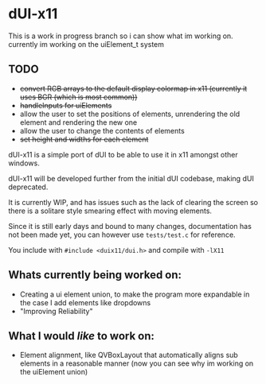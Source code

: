 # dUI-x11

This is a work in progress branch so i can show what im working on. currently im working on the uiElement_t system

## TODO
* ~~convert RGB arrays to the default display colormap in x11 (currently it uses BGR (which is most common))~~
* ~~handleInputs for uiElements~~
* allow the user to set the positions of elements, unrendering the old element and rendering the new one
* allow the user to change the contents of elements
* ~~set height and widths for each element~~

dUI-x11 is a simple port of dUI to be able to use it in x11 amongst other windows.

dUI-x11 will be developed further from the initial dUI codebase, making dUI deprecated.

It is currently WIP, and has issues such as the lack of clearing the screen so there is a solitare style smearing effect with moving elements.

Since it is still early days and bound to many changes, documentation has not been made yet, you can however use ```tests/test.c``` for reference.

You include with ```#include <duix11/dui.h>```
and compile with ```-lX11```

## Whats currently being worked on:
* Creating a ui element union, to make the program more expandable in the case I add elements like dropdowns
* "Improving Reliability"

## What I would *like* to work on:
* Element alignment, like QVBoxLayout that automatically aligns sub elements in a reasonable manner (now you can see why im working on the uiElement union)
